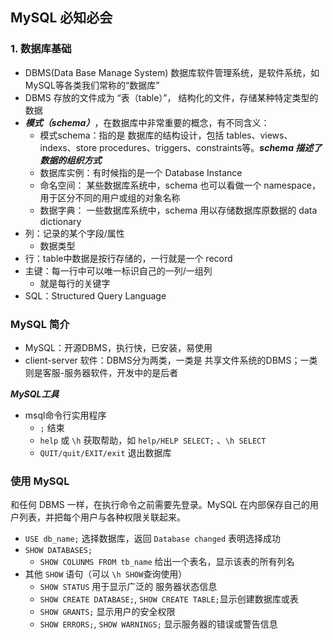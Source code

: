 ## MySQL 必知必会

### 1. 数据库基础

- DBMS(Data Base Manage System) 数据库软件管理系统，是软件系统，如 MySQL等各类我们常称的“数据库”
- DBMS 存放的文件成为 “表（table）”， 结构化的文件，存储某种特定类型的数据
- ***模式（schema）***，在数据库中非常重要的概念，有不同含义：
  - 模式schema：指的是 数据库的结构设计，包括 tables、views、indexs、store procedures、triggers、constraints等。***schema 描述了数据的组织方式***
  - 数据库实例：有时候指的是一个 Database Instance
  - 命名空间： 某些数据库系统中，schema 也可以看做一个 namespace，用于区分不同的用户或组的对象名称
  - 数据字典： 一些数据库系统中，schema 用以存储数据库原数据的 data dictionary
- 列：记录的某个字段/属性
  - 数据类型
- 行：table中数据是按行存储的，一行就是一个 record
- 主键：每一行中可以唯一标识自己的一列/一组列
  - 就是每行的关键字
- SQL：Structured Query Language

### MySQL 简介

- MySQL：开源DBMS，执行快，已安装，易使用
- client-server 软件：DBMS分为两类，一类是 共享文件系统的DBMS；一类则是客服-服务器软件，开发中的是后者

***MySQL工具***

- msql命令行实用程序
  - `;` 结束
  - `help` 或 `\h` 获取帮助，如 `help/HELP SELECT;` 、`\h SELECT`
  - `QUIT/quit/EXIT/exit` 退出数据库

### 使用 MySQL

和任何 DBMS 一样，在执行命令之前需要先登录。MySQL 在内部保存自己的用户列表，并把每个用户与各种权限关联起来。

- `USE db_name;` 选择数据库，返回 `Database changed` 表明选择成功
- `SHOW DATABASES;` 
  - `SHOW COLUNMS FROM tb_name` 给出一个表名，显示该表的所有列名
- 其他 `SHOW` 语句（可以 `\h SHOW`查询使用）
  - `SHOW STATUS`  用于显示广泛的 服务器状态信息
  - `SHOW CREATE DATABASE;`, `SHOW CREATE TABLE;`显示创建数据库或表
  - `SHOW GRANTS;` 显示用户的安全权限 
  - `SHOW ERRORS;`, `SHOW WARNINGS;` 显示服务器的错误或警告信息
